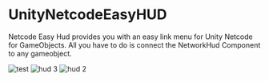 # UnityNetcodeEasyHUD
Netcode Easy Hud provides you with an easy link menu for Unity Netcode for GameObjects. All you have to do is connect the NetworkHud Component to any gameobject.

![test](https://github.com/eyyss/UnityNetcodeEasyHUD/assets/75747082/e8a7b7a1-3d1c-4913-b85e-709fd45de763)
![hud 3](https://github.com/eyyss/UnityNetcodeEasyHUD/assets/75747082/ebee91c1-d813-475b-b5ef-c6dc59b22774)
![hud 2](https://github.com/eyyss/UnityNetcodeEasyHUD/assets/75747082/4d67fe9c-0a63-492b-8ab0-19a7a2585c35)

